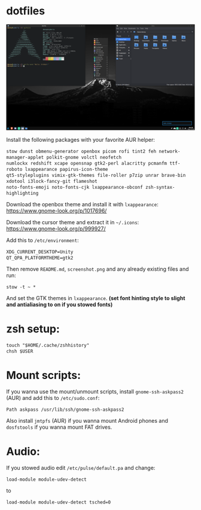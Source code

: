 # dotfiles

![Screenshot: ](screenshot.png)

Install the following packages with your favorite AUR helper:
```
stow dunst obmenu-generator openbox picom rofi tint2 feh network-manager-applet polkit-gnome volctl neofetch
numlockx redshift xcape opensnap gtk2-perl alacritty pcmanfm ttf-roboto lxappearance papirus-icon-theme
qt5-styleplugins vimix-gtk-themes file-roller p7zip unrar brave-bin xdotool i3lock-fancy-git flameshot
noto-fonts-emoji noto-fonts-cjk lxappearance-obconf zsh-syntax-highlighting
```

Download the openbox theme and install it with ```lxappearance```: <br>
https://www.gnome-look.org/p/1017696/

Download the cursor theme and extract it in ```~/.icons```: <br>
https://www.gnome-look.org/p/999927/

Add this to ```/etc/environment```:
```
XDG_CURRENT_DESKTOP=Unity 
QT_QPA_PLATFORMTHEME=gtk2
```

Then remove ```README.md```, ```screenshot.png``` and any already existing files and run:
```
stow -t ~ *
```

And set the GTK themes in ```lxappearance```. **(set font hinting style to slight and antialiasing to on if you stowed fonts)**

# zsh setup:
```
touch "$HOME/.cache/zshhistory"
chsh $USER
```

# Mount scripts:
If you wanna use the mount/unmount scripts, install ```gnome-ssh-askpass2``` (AUR) and add this to ```/etc/sudo.conf```:
```
Path askpass /usr/lib/ssh/gnome-ssh-askpass2
```
Also install ```jmtpfs``` (AUR) if you wanna mount Android phones and ```dosfstools``` if you wanna mount FAT drives.

# Audio:
If you stowed audio edit ```/etc/pulse/default.pa``` and change:
```
load-module module-udev-detect
```
to
```
load-module module-udev-detect tsched=0
```

